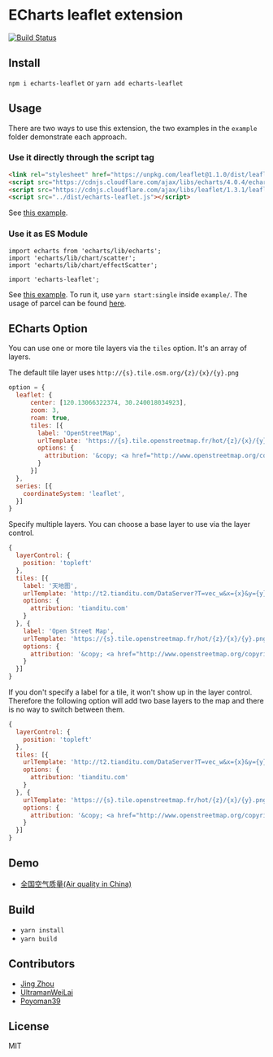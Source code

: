 # ECharts leaflet extension

[![Build Status](https://travis-ci.org/gnijuohz/echarts-leaflet.svg?branch=master)](https://travis-ci.org/gnijuohz/echarts-leaflet)

## Install

`npm i echarts-leaflet` or `yarn add echarts-leaflet`

## Usage

There are two ways to use this extension, the two examples in the `example` folder demonstrate each approach.

### Use it directly through the script tag

```html
<link rel="stylesheet" href="https://unpkg.com/leaflet@1.1.0/dist/leaflet.css" integrity="sha512-wcw6ts8Anuw10Mzh9Ytw4pylW8+NAD4ch3lqm9lzAsTxg0GFeJgoAtxuCLREZSC5lUXdVyo/7yfsqFjQ4S+aKw==" crossorigin="" />
<script src="https://cdnjs.cloudflare.com/ajax/libs/echarts/4.0.4/echarts-en.js"></script>
<script src="https://cdnjs.cloudflare.com/ajax/libs/leaflet/1.3.1/leaflet.js"></script>
<script src="../dist/echarts-leaflet.js"></script>
```

See [this example](./example/leaflet-multiple-layers.html).

### Use it as ES Module

```
import echarts from 'echarts/lib/echarts';
import 'echarts/lib/chart/scatter';
import 'echarts/lib/chart/effectScatter';

import 'echarts-leaflet';
```

See [this example](./example/leaflet-single-layer.html). To run it, use `yarn start:single` inside `example/`. The usage of parcel can be found [here](https://parceljs.org/).

## ECharts Option

You can use one or more tile layers via the `tiles` option. It's an array of
layers.

The default tile layer uses `http://{s}.tile.osm.org/{z}/{x}/{y}.png`

```javascript
option = {
  leaflet: {
      center: [120.13066322374, 30.240018034923],
      zoom: 3,
      roam: true,
      tiles: [{
        label: 'OpenStreetMap',
        urlTemplate: 'https://{s}.tile.openstreetmap.fr/hot/{z}/{x}/{y}.png',
        options: {
          attribution: '&copy; <a href="http://www.openstreetmap.org/copyright">OpenStreetMap</a>, Tiles courtesy of <a href="http://hot.openstreetmap.org/" target="_blank">Humanitarian OpenStreetMap Team</a>'
        }
      }]
  },
  series: [{
    coordinateSystem: 'leaflet',
  }]
}
```

Specify multiple layers. You can choose a base layer to use via the layer control.

```javascript
{
  layerControl: {
    position: 'topleft'
  },
  tiles: [{
    label: '天地图',
    urlTemplate: 'http://t2.tianditu.com/DataServer?T=vec_w&x={x}&y={y}&l={z}',
    options: {
      attribution: 'tianditu.com'
    }
  }, {
    label: 'Open Street Map',
    urlTemplate: 'https://{s}.tile.openstreetmap.fr/hot/{z}/{x}/{y}.png',
    options: {
      attribution: '&copy; <a href="http://www.openstreetmap.org/copyright">OpenStreetMap</a>, Tiles courtesy of <a href="http://hot.openstreetmap.org/" target="_blank">Humanitarian OpenStreetMap Team</a>'
    }
  }]
}
```

If you don't specify a label for a tile, it won't show up in the layer control. Therefore the following option will add two base layers to the map and there is no way to switch between them.

```javascript
{
  layerControl: {
    position: 'topleft'
  },
  tiles: [{
    urlTemplate: 'http://t2.tianditu.com/DataServer?T=vec_w&x={x}&y={y}&l={z}',
    options: {
      attribution: 'tianditu.com'
    }
  }, {
    urlTemplate: 'https://{s}.tile.openstreetmap.fr/hot/{z}/{x}/{y}.png',
    options: {
      attribution: '&copy; <a href="http://www.openstreetmap.org/copyright">OpenStreetMap</a>, Tiles courtesy of <a href="http://hot.openstreetmap.org/" target="_blank">Humanitarian OpenStreetMap Team</a>'
    }
  }]
}
```


## Demo

- [全国空气质量(Air quality in China)](http://gnijuohz.github.io/echarts-leaflet/example/leaflet-multiple-layers.html)

## Build

- `yarn install`
- `yarn build`

## Contributors

- [Jing Zhou](https://github.com/gnijuohz)
- [UltramanWeiLai](https://github.com/UltramanWeiLai)
- [Poyoman39](https://github.com/Poyoman39)

## License

MIT
